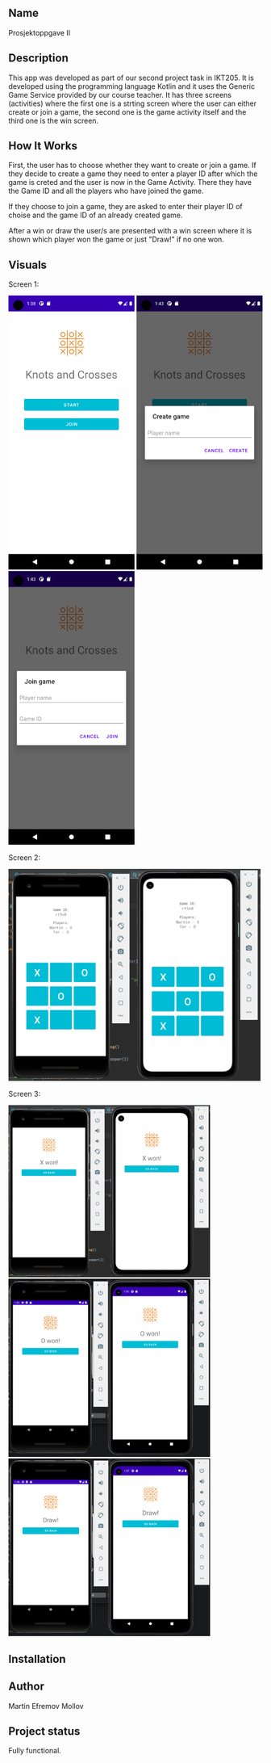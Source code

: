 ## Name

Prosjektoppgave II

## Description

This app was developed as part of our second project task in IKT205. It is developed using the programming language Kotlin and it uses the Generic Game Service provided by our course teacher. It has three screens (activities) where the first one is a strting screen where the user can either create or join a game, the second one is the game activity itself and the third one is the win screen.

## How It Works

First, the user has to choose whether they want to create or join a game. If they decide to create a game they need to enter a player ID after which the game is creted and the user is now in the Game Activity. There they have the Game ID and all the players who have joined the game.

If they choose to join a game, they are asked to enter their player ID of choise and the game ID of an already created game.

After a win or draw the user/s are presented with a win screen where it is shown which player won the game or just "Draw!" if no one won.

## Visuals

Screen 1:

<img src="https://github.com/martinem-uia/fun/blob/main/Screenshot_1620819502.png" alt="drawing" width="250"/> <img src="https://github.com/martinem-uia/fun/blob/main/Screenshot_1620819820.png" alt="drawing" width="250"/> <img src="https://github.com/martinem-uia/fun/blob/main/Screenshot_1620819825.png" alt="drawing" width="250"/>

Screen 2:

<img src="https://github.com/martinem-uia/fun/blob/main/Screenshot%202021-05-12%20at%2012.32.21.png" alt="drawing" width="500"/>


Screen 3:

<img src="https://github.com/martinem-uia/fun/blob/main/Screenshot%202021-05-12%20at%2012.32.52.png" alt="drawing" width="400"/> <img src="https://github.com/martinem-uia/fun/blob/main/Screenshot%202021-05-12%20at%2013.35.57.png" alt="drawing" width="400"/> <img src="https://github.com/martinem-uia/fun/blob/main/Screenshot%202021-05-12%20at%2013.37.01.png" alt="drawing" width="400"/>


## Installation



## Author

Martin Efremov Mollov

## Project status

Fully functional.
